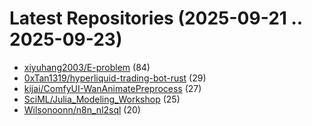 # Latest Repositories (2025-09-21 .. 2025-09-23)

- [xiyuhang2003/E-problem](https://github.com/xiyuhang2003/E-problem) (84)
- [0xTan1319/hyperliquid-trading-bot-rust](https://github.com/0xTan1319/hyperliquid-trading-bot-rust) (29)
- [kijai/ComfyUI-WanAnimatePreprocess](https://github.com/kijai/ComfyUI-WanAnimatePreprocess) (27)
- [SciML/Julia_Modeling_Workshop](https://github.com/SciML/Julia_Modeling_Workshop) (25)
- [Wilsonoonn/n8n_nl2sql](https://github.com/Wilsonoonn/n8n_nl2sql) (20)
